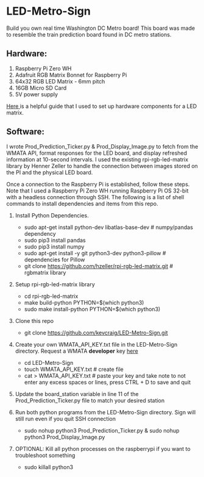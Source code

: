 # LED-Metro-Sign

Build you own real time Washington DC Metro board! This board was made to resemble the train prediction board found in DC metro stations. 

## Hardware:
  1. Raspberry Pi Zero WH
  2. Adafruit RGB Matrix Bonnet for Raspberry Pi
  3. 64x32 RGB LED Matrix - 6mm pitch
  4. 16GB Micro SD Card
  5. 5V power supply
  
  <a href='https://howchoo.com/pi/raspberry-pi-led-matrix-panel'> Here </a> is a helpful guide that I used to set up hardware components for a LED matrix.

## Software:
I wrote Prod_Prediction_Ticker.py & Prod_Display_Image.py to fetch from the WMATA API, format responses for the LED board, and display refreshed information at 10-second intervals. I used the existing rpi-rgb-led-matrix library by Henner Zeller to handle the connection between images stored on the PI and the physical LED board.

Once a connection to the Raspberry Pi is established, follow these steps. Note that I used a Raspberry Pi Zero WH running Raspberry Pi OS 32-bit with a headless connection through SSH. The following is a list of shell commands to install dependencies and items from this repo.

1. Install Python Dependencies.
    - sudo apt-get install python-dev libatlas-base-dev # numpy/pandas dependency
    - sudo pip3 install pandas
    - sudo pip3 install numpy
    - sudo apt-get install -y git python3-dev python3-pillow # dependencies for Pillow
    - git clone https://github.com/hzeller/rpi-rgb-led-matrix.git # rgbmatrix library

2. Setup rpi-rgb-led-matrix library
    - cd rpi-rgb-led-matrix
    - make build-python PYTHON=$(which python3)
    - sudo make install-python PYTHON=$(which python3)

3. Clone this repo
    - git clone https://github.com/kevcraig/LED-Metro-Sign.git

4. Create your own WMATA_API_KEY.txt file in the LED-Metro-Sign directory. Request a WMATA <b>developer</b> key <a href = 'https://developer.wmata.com/'> here </a>
    - cd LED-Metro-Sign
    - touch WMATA_API_KEY.txt # create file
    - cat > WMATA_API_KEY.txt # paste your key and take note to not enter any excess spaces or lines, press CTRL + D to save and quit

5. Update the board_station variable in line 11 of the Prod_Prediction_Ticker.py file to match your desired station

6. Run both python programs from the LED-Metro-Sign directory. Sign will still run even if you quit SSH connection
    - sudo nohup python3 Prod_Prediction_Ticker.py & sudo nohup python3 Prod_Display_Image.py

7. OPTIONAL: Kill all python processes on the raspberrypi if you want to troubleshoot something
    - sudo killall python3